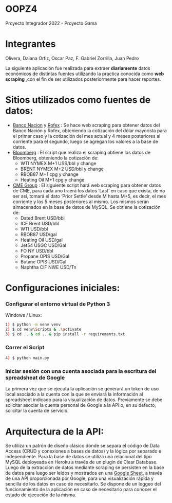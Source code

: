 # OOPZ4
Proyecto Integrador 2022 - Proyecto Gama

# Integrantes 
Olivera, Daiana
Ortiz, Oscar
Paz, F. Gabriel
Zorrilla, Juan Pedro

La siguiente aplicación fue realizada para extraer **diariamente** datos económicos de
distintas fuentes utilizando la practica conocida como **web scraping**
,con el fin de ser utilizados posteriormente para hacer reportes.

#  Sitios utilizados como fuentes de datos:
* [Banco Nacion](https://www.bna.com.ar/Personas) y [Rofex](https://www.matbarofex.com.ar/) : Se hace web scraping para obtener datos del Banco Nación y Rofex, obteniendo la cotización del dólar mayorista para el primer caso y la cotización del mes actual y 4 meses posteriores al corriente para el segundo, luego se agregan los valores a la base de datos.
* [Bloomberg](https://www.bloomberg.com) : El script que realiza el scraping obtiene los datos de Bloomberg, obteniendo la cotización de:
  * WTI NYMEX M+1 USS/bbl y change
  * BRENT NYMEX M+2 USD/bbl y change 
  * RBOB87 M+1 cpg y change
  * Heating Oil M+1 cpg y change
* [CME Group](https://www.cmegroup.com/) :  El siguiente script hará web scraping para obtener datos de CME, para cada uno traerá los datos ‘Last’ en caso que exista, de no ser así, tomará el dato ‘Prior Settle’ desde M hasta M+5, es decir, el mes corriente y los 5 meses posteriores al mismo. Los mismos serán almacenados en la base de datos de MySQL. Se obtiene la cotización de:
  * Dated Brent USD/bbl  
  * ICE Brent USD/bbl 
  * WTI USD/bbl
  * RBOB87 USD/gal
  * Heating Oil USD/gal 
  * Jet54 USGC USD/Gal
  * FO NY USD/bbl
  * Propane OPIS USD/Gal
  * Butane OPIS USD/Gal
  * Naphtha CIF NWE USD/Tn

# Configuraciones iniciales: 
### Configurar el entorno virtual de Python 3
Windows / Linux:
```bash
1) $ python -m venv venv
2) $ cd venv\Scripts & .\activate
3) $ cd .. & cd .. & pip install -r requirements.txt
```
### Correr el Script
```bash
4) $ python main.py
```
### Iniciar sesión con una cuenta asociada para la escritura del spreadsheat de Google
La primera vez que se ejecuta la aplicación se generará un token de uso local asociado a la cuenta con la que se enviará la información al spreadsheet indicado para la visualización de datos. Previamente se debe solicitar asociar la cuenta personal de Google a la API o, en su defecto, solicitar la cuenta de servicio.

# Arquitectura de la API:
Se utiliza un patrón de diseño clásico donde se separa el código de Data Access (CRUD y conexiones a bases de datos) y la lógica por separado e independiente. Para la base de datos se utiliza una relacional del tipo MySQL deployeada en Heroku a través de un plugin de Clear Database. Luego de la extracción de datos mediante scraping se persisten en la base de datos para luego ser leídos y mostrados en una [Google Sheet](https://docs.google.com/spreadsheets/d/1RUCTIQSoXiFWrMybk-8QR_E9CHVkHf7s1znr9rT9FVk/edit?usp=sharing), a través de una API proporcionada por Google, para una visualización rápida y sencilla de los datos en caso de necesitarlo.
Se dispone de un loggeo del funcionamiento de la aplicación en caso de necesitarlo para conocer el estado de ejecución de la misma.
